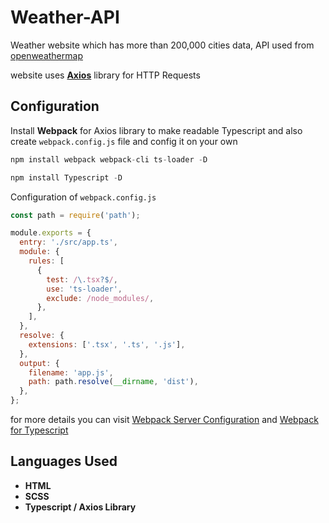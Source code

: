 # Weather-API

Weather website which has more than 200,000 cities data, API used from [openweathermap](https://openweathermap.org/api)

website uses **[Axios](https://github.com/axios/axios)** library for HTTP Requests 
## Configuration 

Install **Webpack** for Axios library to make readable Typescript and also create `webpack.config.js` file and config it on your own

```js
npm install webpack webpack-cli ts-loader -D
```

```js
npm install Typescript -D 
```
Configuration of `webpack.config.js`

```js
const path = require('path');

module.exports = {
  entry: './src/app.ts',
  module: {
    rules: [
      {
        test: /\.tsx?$/,
        use: 'ts-loader',
        exclude: /node_modules/,
      },
    ],
  },
  resolve: {
    extensions: ['.tsx', '.ts', '.js'],
  },
  output: {
    filename: 'app.js',
    path: path.resolve(__dirname, 'dist'),
  },
};
```

for more details you can visit [Webpack Server Configuration](https://webpack.js.org/configuration/dev-server/) and [Webpack for Typescript](https://webpack.js.org/guides/typescript/)

## Languages Used

* **HTML**
* **SCSS**
* **Typescript / Axios Library**
